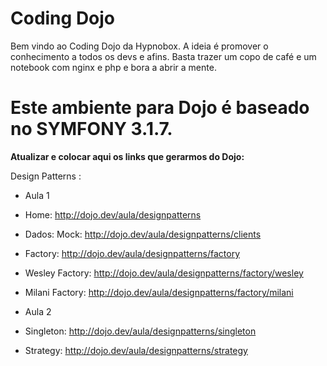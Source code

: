 **Coding Dojo**
========================

Bem vindo ao Coding Dojo da Hypnobox. A ideia é promover o conhecimento a todos os devs e afins.
Basta trazer um copo de café e um notebook com nginx e php e bora a abrir a mente.

Este ambiente para Dojo é baseado no SYMFONY 3.1.7.
====================================================

**Atualizar e colocar aqui os links que gerarmos do Dojo:**

Design Patterns : 

* Aula 1

* Home: http://dojo.dev/aula/designpatterns
* Dados: Mock: http://dojo.dev/aula/designpatterns/clients
* Factory: http://dojo.dev/aula/designpatterns/factory
* Wesley Factory: http://dojo.dev/aula/designpatterns/factory/wesley
* Milani Factory: http://dojo.dev/aula/designpatterns/factory/milani


* Aula 2

* Singleton: http://dojo.dev/aula/designpatterns/singleton
* Strategy: http://dojo.dev/aula/designpatterns/strategy